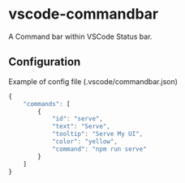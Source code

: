 # vscode-commandbar

A Command bar within VSCode Status bar.

## Configuration

Example of config file (.vscode/commandbar.json)

```javascript
{
	"commands": [
		{
			"id": "serve",
			"text": "Serve",
			"tooltip": "Serve My UI",
			"color": "yellow",
			"command": "npm run serve"
		}
	]
}
```